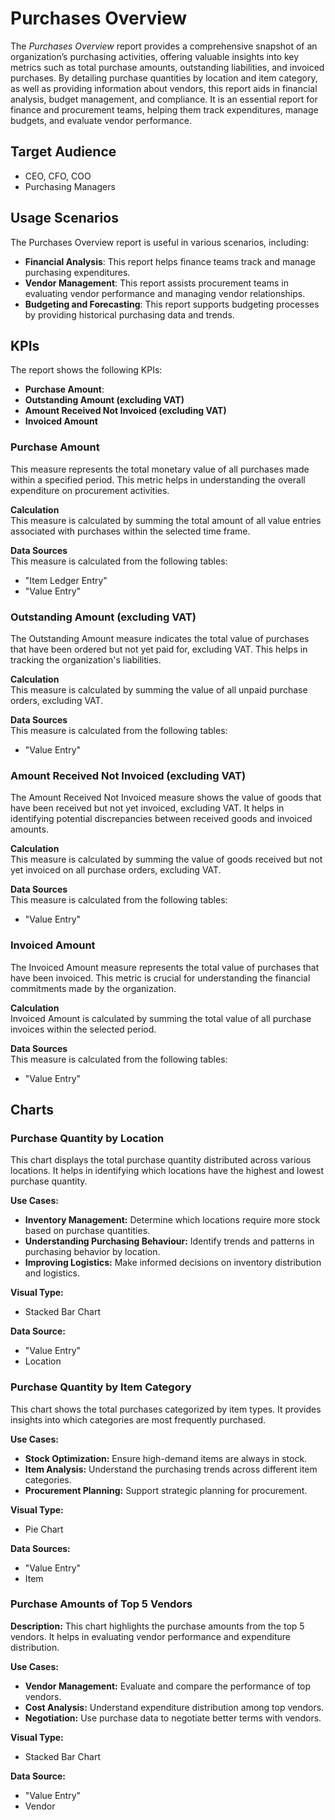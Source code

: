 # Purchases Overview
The _Purchases Overview_ report provides a comprehensive snapshot of an organization’s purchasing activities, offering valuable insights into key metrics such as total purchase amounts, outstanding liabilities, and invoiced purchases. By detailing purchase quantities by location and item category, as well as providing information about vendors, this report aids in financial analysis, budget management, and compliance. It is an essential report for finance and procurement teams, helping them track expenditures, manage budgets, and evaluate vendor performance.


## Target Audience
- CEO, CFO, COO
- Purchasing Managers

## Usage Scenarios
The Purchases Overview report is useful in various scenarios, including:
- **Financial Analysis**: This report helps finance teams track and manage purchasing expenditures.
- **Vendor Management**: This report assists procurement teams in evaluating vendor performance and managing vendor relationships.
- **Budgeting and Forecasting**: This report supports budgeting processes by providing historical purchasing data and trends.

## KPIs
The report shows the following KPIs:
- **Purchase Amount**:
- **Outstanding Amount (excluding VAT)**
- **Amount Received Not Invoiced (excluding VAT)**
- **Invoiced Amount**

### Purchase Amount
This measure represents the total monetary value of all purchases made within a specified period. This metric helps in understanding the overall expenditure on procurement activities.

**Calculation**  
This measure is calculated by summing the total amount of all value entries associated with purchases within the selected time frame.

**Data Sources**  
This measure is calculated from the following tables:
- "Item Ledger Entry"
- "Value Entry"

### Outstanding Amount (excluding VAT)  
The Outstanding Amount measure indicates the total value of purchases that have been ordered but not yet paid for, excluding VAT. This helps in tracking the organization's liabilities.

**Calculation**  
This measure is calculated by summing the value of all unpaid purchase orders, excluding VAT.

**Data Sources**  
This measure is calculated from the following tables:
- "Value Entry"

### Amount Received Not Invoiced (excluding VAT)
The Amount Received Not Invoiced measure shows the value of goods that have been received but not yet invoiced, excluding VAT. It helps in identifying potential discrepancies between received goods and invoiced amounts.

**Calculation**  
This measure is calculated by summing the value of goods received but not yet invoiced on all purchase orders, excluding VAT.

**Data Sources**  
This measure is calculated from the following tables:
- "Value Entry"

### Invoiced Amount
The Invoiced Amount measure represents the total value of purchases that have been invoiced. This metric is crucial for understanding the financial commitments made by the organization.

**Calculation**  
Invoiced Amount is calculated by summing the total value of all purchase invoices within the selected period.

**Data Sources**  
This measure is calculated from the following tables:
- "Value Entry"

## Charts

### Purchase Quantity by Location
This chart displays the total purchase quantity distributed across various locations. It helps in identifying which locations have the highest and lowest purchase quantity.

**Use Cases:**
- **Inventory Management:** Determine which locations require more stock based on purchase quantities.
- **Understanding Purchasing Behaviour:** Identify trends and patterns in purchasing behavior by location.
- **Improving Logistics:** Make informed decisions on inventory distribution and logistics.

**Visual Type:**
- Stacked Bar Chart

**Data Source:**
- "Value Entry"
- Location


### Purchase Quantity by Item Category
This chart shows the total purchases categorized by item types. It provides insights into which categories are most frequently purchased.

**Use Cases:**
- **Stock Optimization:** Ensure high-demand items are always in stock.
- **Item Analysis:** Understand the purchasing trends across different item categories.
- **Procurement Planning:** Support strategic planning for procurement.

**Visual Type:**
- Pie Chart

**Data Sources:**
- "Value Entry"
- Item

### Purchase Amounts of Top 5 Vendors

**Description:**
This chart highlights the purchase amounts from the top 5 vendors. It helps in evaluating vendor performance and expenditure distribution.

**Use Cases:**
- **Vendor Management:** Evaluate and compare the performance of top vendors.
- **Cost Analysis:** Understand expenditure distribution among top vendors.
- **Negotiation:** Use purchase data to negotiate better terms with vendors.
  
**Visual Type:**
- Stacked Bar Chart

**Data Source:**
- "Value Entry"
- Vendor

